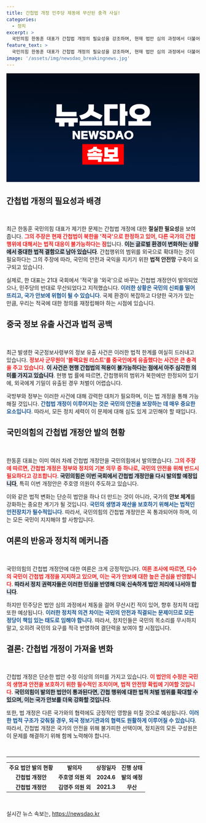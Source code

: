 ```yaml
---
title: 간첩법 개정 민주당 제동에 무산된 충격 사실!
categories:
  - 정치
excerpt: >
  국민의힘 한동훈 대표가 간첩법 개정의 필요성을 강조하며, 현재 법안 심의 과정에서 더불어민주당이 제동을 걸었다고 비판했습니다. 그는 적국을 외국으로 바꾸는 것이 시급하다고 주장하며, 국민과 국익을 지킬 법적 안전망 구축의 중요성을 역설했습니다.
feature_text: >
  국민의힘 한동훈 대표가 간첩법 개정의 필요성을 강조하며, 현재 법안 심의 과정에서 더불어민주당이 제동을 걸었다고 비판했습니다. 그는 적국을 외국으로 바꾸는 것이 시급하다고 주장하며, 국민과 국익을 지킬 법적 안전망 구축의 중요성을 역설했습니다.
image: '/assets/img/newsdao_breakingnews.jpg'
---
```


<p><img src="/assets/img/newsdao_breakingnews.jpg" alt="firstkoreanews 속보" /></p>

<h2 data-ke-size="size26">간첩법 개정의 필요성과 배경</h2>

<p data-ke-size="size16">&nbsp;</p>

<p>최근 한동훈 국민의힘 대표가 제기한 문제는 간첩법 개정에 대한 <strong>절실한 필요성</strong>을 보여줍니다. <b><span style="color: #ee2323;">그의 주장은 현재 간첩법이 북한을 '적국'으로 한정하고 있어, 다른 국가의 간첩 행위에 대해서는 법적 대응이 불가능하다는 점</span></b>입니다. <b><span style="background-color: #21538527;">이는 글로벌 환경이 변화하는 상황에서 중대한 법적 결함으로 남아 있습니다</span></b>. 간첩행위의 범위를 외국으로 확대하는 것이 필요하다는 그의 주장에 따라, 국민의 안전과 국익을 지키기 위한 <strong>법적 안전망</strong> 구축이 요구되고 있습니다.</p>

<p>실제로, 한 대표는 21대 국회에서 '적국'을 '외국'으로 바꾸는 간첩법 개정안이 발의되었으나, 민주당의 반대로 무산되었다고 지적했습니다. <b><span style="color: #1a5490;">이러한 상황은 국민의 신뢰를 떨어뜨리고, 국가 안보에 위협이 될 수 있습니다</span></b>. 국제 환경이 복잡하고 다양한 국가가 있는 만큼, 우리는 적국에 대한 정의를 재정립해야 하는 시점에 있습니다.</p>

<h2 data-ke-size="size26">중국 정보 유출 사건과 법적 공백</h2>

<p data-ke-size="size16">&nbsp;</p>

<p>최근 발생한 국군정보사령부의 정보 유출 사건은 이러한 법적 한계를 여실히 드러내고 있습니다. <b><span style="color: #ee2323;">정보사 군무원이 '블랙요원 리스트'를 중국인에게 유출했다는 사건은 큰 충격을 주고 있습니다</span></b>. <b><span style="background-color: #21538527;">이 사건은 현행 간첩법의 적용이 불가능하다는 점에서 아주 심각한 의미를 가지고 있습니다</span></b>. 현행 법 률에 따르면, 간첩행위의 범위가 북한에만 한정되어 있기에, 외국에게 기밀이 유출된 경우 처벌이 어렵습니다.</p>

<p>국방부와 정부는 이러한 사건에 대해 강력한 대처가 필요하며, 이는 법 개정을 통해 가능해질 것입니다. <b><span style="color: #1a5490;">간첩법 개정이 이루어지는 것은 국민의 안전을 보장하는 데 매우 중요한 요소입니다</span></b>. 따라서, 모든 정치 세력이 이 문제에 대해 심도 있게 고민해야 할 때입니다.</p>

<h2 data-ke-size="size26">국민의힘의 간첩법 개정안 발의 현황</h2>

<p data-ke-size="size16">&nbsp;</p>

<p>한동훈 대표는 이미 여러 차례 간첩법 개정안을 국민의힘에서 발의했습니다. <b><span style="color: #ee2323;">그의 주장에 따르면, 간첩법 개정은 정부와 정치의 기본 의무 중 하나로, 국민의 안전을 위해 반드시 필요하다고 강조합니다</span></b>. <b><span style="background-color: #21538527;">국민의힘은 이번 국회에서 간첩법 개정안을 다시 발의할 예정입니다</span></b>, 특히 이번 개정안은 주호영 의원이 주도하고 있습니다.</p>

<p>이와 같은 법적 변화는 단순히 법안을 하나 더 만드는 것이 아니라, 국가의 <strong>안보 체계</strong>를 강화하는 중요한 계기가 될 것입니다. <b><span style="color: #1a5490;">국민의 생명과 재산을 보호하기 위해서는 법적인 안전장치가 필수적입니다</span></b>. 따라서, 국민의힘의 간첩법 개정안은 꼭 통과되어야 하며, 이는 모든 국민이 지지해야 할 사항입니다.</p>

<h2 data-ke-size="size26">여론의 반응과 정치적 메커니즘</h2>

<p data-ke-size="size16">&nbsp;</p>

<p>국민의힘의 간첩법 개정안에 대한 여론은 크게 긍정적입니다. <b><span style="color: #ee2323;">여론 조사에 따르면, 다수의 국민이 간첩법 개정을 지지하고 있으며, 이는 국가 안보에 대한 높은 관심을 반영합니다</span></b>. <b><span style="background-color: #21538527;">따라서 정치 권력자들은 이러한 민심을 반영해 더욱 신속하게 법안 처리에 나서야 합니다</span></b>.</p>

<p>하지만 민주당은 법안 심의 과정에서 제동을 걸어 무산시킨 적이 있어, 향후 정치적 대립 또한 예상됩니다. <b><span style="color: #1a5490;">이러한 정치적 의견 차이는 국민의 안전과 직결되는 문제이므로 모든 정당이 책임 있는 태도로 임해야 합니다</span></b>. 따라서, 정치인들은 국민의 목소리를 무시하지 말고, 오히려 국민의 요구를 적극 반영하여 결단력을 보여야 할 시점입니다.</p>

<h2 data-ke-size="size26">결론: 간첩법 개정이 가져올 변화</h2>

<p data-ke-size="size16">&nbsp;</p>

<p>간첩법 개정은 단순한 법안 수정 이상의 의미를 가지고 있습니다. <b><span style="color: #ee2323;">이 법안의 수정은 국민의 생명과 안전을 보호하기 위한 필수적인 조치이며, 법적 안전망 확립에 기여할 것입니다</span></b>. <b><span style="background-color: #21538527;">국민의힘이 발의한 법안이 통과된다면, 간첩 행위에 대한 법적 처벌 범위를 확대할 수 있으며, 이는 국가 안보를 더욱 강화할 것입니다</span></b>.</p>

<p>또한, 법 개정은 다른 국가와의 협력에도 긍정적인 영향을 미칠 것으로 예상됩니다. <b><span style="color: #1a5490;">이러한 법적 구조가 갖춰질 경우, 외국 정보기관과의 협력도 원활하게 이루어질 수 있습니다</span></b>. 따라서, 간첩법 개정은 국가의 안전을 위해 불가피한 선택이며, 정치권의 모든 구성원은 이 문제를 해결하기 위해 함께 노력해야 합니다.</p>

<p data-ke-size="size16">&nbsp;</p>

<hr>

<table style="width: 100%;">
    <tbody>
        <tr>
            <td style="text-align: center; height: 17px;"><b>주요 법안 발의 현황</b></td>
            <td style="text-align: center; height: 17px;"><b>발의자</b></td>
            <td style="text-align: center; height: 17px;"><b>상정일자</b></td>
            <td style="text-align: center; height: 17px;"><b>진행 상태</b></td>
        </tr>
        <tr>
            <td style="text-align: center; height: 17px;"><b>간첩법 개정안</b></td>
            <td style="text-align: center; height: 17px;"><b>주호영 의원 외</b></td>
            <td style="text-align: center; height: 17px;"><b>2024.6</b></td>
            <td style="text-align: center; height: 17px;"><b>발의 예정</b></td>
        </tr>
        <tr>
            <td style="text-align: center; height: 17px;"><b>간첩법 개정안</b></td>
            <td style="text-align: center; height: 17px;"><b>김영주 의원 외</b></td>
            <td style="text-align: center; height: 17px;"><b>2021.3</b></td>
            <td style="text-align: center; height: 17px;"><b>무산</b></td>
        </tr>
    </tbody>
</table>

<p data-ke-size="size16">&nbsp;</p>
실시간 뉴스 속보는, <a href="https://newsdao.kr" rel="dofollow">https://newsdao.kr</a>


